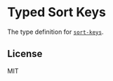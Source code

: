 # Typed Sort Keys

The type definition for [`sort-keys`](https://github.com/sindresorhus/sort-keys).

## License

MIT
